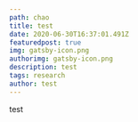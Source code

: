 ```yaml
---
path: chao
title: test
date: 2020-06-30T16:37:01.491Z
featuredpost: true
img: gatsby-icon.png
authorimg: gatsby-icon.png
description: test
tags: research
author: test
---
```

test